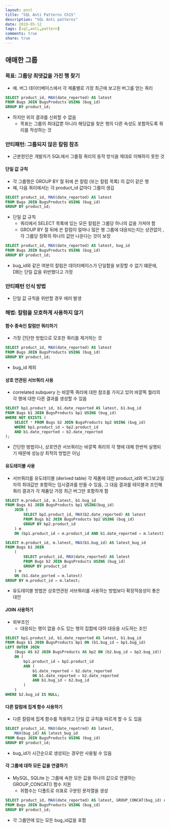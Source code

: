 ```yaml
---
layout: post
title: "SQL Anti Patterns Ch15"
description: "SQL Anti patterns"
date: 2019-05-12
tags: [sql,anti,pattern]
comments: true
share: true
---
```


## 애매한 그룹 

### 목표: 그룹당 최댓값을 가진 행 찾기 
- 예. 버그 데이터베이스에서 각 제품별로 가장 최근에 보고된 버그를 얻는 쿼리 
```sql
SELECT product_id, MAX(date_reported) AS latest
FROM Bugs JOIN BugsProducts USING (bug_id)
GROUP BY product_id;
```
- 하지만 위의 결과를 신뢰할 수 없음 
    - 목표는 그룹의 최대값뿐 아니라 해당값을 찾은 행의 다른 속성도 포함하도록 쿼리를 작성하는 것

### 안티패턴: 그룹되지 않은 칼럼 참조 
- 근본원인은 개발자가 SQL에서 그룹핑 쿼리의 동작 방식을 제대로 이해하지 못한 것 

#### 단일 값 규칙 
- 각 그룹행은 GROUP BY 절 뒤에 쓴 칼럼 (또는 칼럼 목록) 의 값이 같은 행
- 예, 다음 쿼리에서는 각 product_id 값마다 그룹이 생김 
```sql
SELECT product_id, MAX(date_reported) AS latest
FROM Bugs JOIN BugsProducts USING (bug_id)
GROUP BY product_id;
```

- 단일 값 규칙 
    - 쿼리에서 SELECT 목록에 있는 모든 칼럼은 그룹당 하나의 값을 가져야 함 
    - GROUP BY 절 뒤에 쓴 칼럼이 얼마나 많은 행 그룹에 대응되는지는 상관없이 , 각 그룹당 정확히 하나의 값만 나온다는 것이 보장 
```sql
SELECT product_id, MAX(date_reported) AS latest, bug_id
FROM Bugs JOIN BugsProducts USING (bug_id)
GROUP BY product_id;
```
- bug_id와 같은 여분의 칼럼은 데이터베이스가 단일함을 보장할 수 없기 떄문에, DB는 단일 값을 위반했다고 가정 

### 안티패턴 인식 방법 
- 단일 값 규칙을 위반할 경우 에러 발생 

### 해법: 칼럼을 모호하게 사용하지 않기 
#### 함수 종속인 칼럼만 쿼리하기 
- 가장 간단한 방법으로 모호한 쿼리를 제거하는 것 
```sql
SELECT product_id, MAX(date_reported) AS latest
FROM Bugs JOIN BugsProducts USING (bug_id)
GROUP BY product_id;
```
- bug_id 제외 

#### 상호 연관된 서브쿼리 사용 
- correlated subquery 는 바깥쪽 쿼리에 대한 참조를 가지고 있어 바깥쪽 퀄리의 각 행에 대한 다른 결과를 생성할 수 있음 
```sql
SELECT bp1.product_id, b1.date_reported AS latest, b1.bug_id
FROM Bugs b1 JOIN BugsProducts bp1 USING (bug_id)
WHERE NOT EXISTS (
    SELECT * FROM Bugs b2 JOIN BugsProducts bp2 USING (bug_id)
    WHERE bp1.product_id = bp2.product_id
    AND b1.date_reported < b2.date_reported
);
```
- 간단한 벙법이나, 상호연관 서브쿼리는 바깥쪽 쿼리의 각 행에 대해 한번씩 실행되기 때문에 성능상 최적의 방법은 아님 

#### 유도테이블 사용 
- 서브쿼리를 유도테이블 (derived table) 각 제품에 대한 product_id와 버그보고일자의 최대값만 포함하는 임시결과를 만들 수 있음, 그 대음 결과를 테이블과 조인해 쿼리 결과가 각 제품당 가장 최근 버그만 포함하게 함 
```sql
SELECT m.product_id, m.latest, b1.bug_id
FROM Bugs b1 JOIN BugsProducts bp1 USING(bug_id)
    JOIN (
        SELECT bp2.product_id, MAX(b2.date_reported) AS latest
        FROM Bugs b2 JOIN BugsProducts bp2 USING (bug_id)
        GROUP BY bp2.product_id
    ) m
    ON (bp1.product_id = m.product_id AND b1.date_reported = m.latest);
```
```sql
SELECT m.product_id, m.latest, MAX(b1.bug_id) AS latest_bug_id
FROM Bugs b1 JOIN
    (
        SELECT product_id, MAX(date_reported) AS latest
        FROM Bugs b2 JOIN BugsProducts USING (bug_id)
        GROUP BY product_id
    ) m
    ON (b1.date_ported = m.latest)
GROUP BY m.product_id = m.latest;
```
- 유도테이블 방법은 상호연관된 서브쿼리를 사용하는 방법보다 확장적응성이 좋은 대안 

#### JOIN 사용하기 
- 외부조인 
    - 대응되는 행이 없을 수도 있는 행의 집합에 대하 대응을 시도하는 조인 
```sql
SELECT bp1.product_id, b1.date_reported AS latest, b1.bug_id
FROM Bugs b1 JOIN BugsProducts bp1 ON (b1.bug_id = bp1.bug_id)
LEFT OUTER JOIN 
    (Bugs AS b2 JOIN BugsProducts AS bp2 ON (b2.bug_id = bp2.bug_id))
    ON (
        bp1.product_id = bp2.product_id 
        AND (
            b1.date_reported < b2.date_reported 
            OR b1.date_reported = b2.date_reported 
            AND b1.bug_id < b2.bug_id
        )
    )
WHERE b2.bug_id IS NULL;
```

#### 다른 칼럼에 집계 함수 사용하기 
- 다른 칼럼에 집계 함수를 적용하고 단일 값 규칙을 따르게 할 수 도 있음 
```sql
SELECT product_id, MAX(date_repotred) AS latest,
    MAX(bug_id) AS latest_bug_id
FROM Bugs JOIN BugsProducts USING (bug_id)
GROUP BY product_id;
```
- bug_id가 시간순으로 생성되는 경우만 사용될 수 있음 

#### 각 그룹에 대하 모든 값을 연결하기 
- MySQL, SQLite 는 그룹에 속한 모든 값을 하나의 값으로 연결하는 GROUP_CONCAT() 함수 지원 
    - 위함수는 디폴트로 쉬표로 구분된 문자열을 생성 

```sql
SELECT product_id, MAX(date_reported) AS latest, GROUP_CONCAT(bug_id) AS bug_id_list
FROM Bugs JOIN BugsProducts USING (bug_id)
GROUP BY product_id;
```
- 각 그룹안에 있는 모든 bug_id값을 포함 
